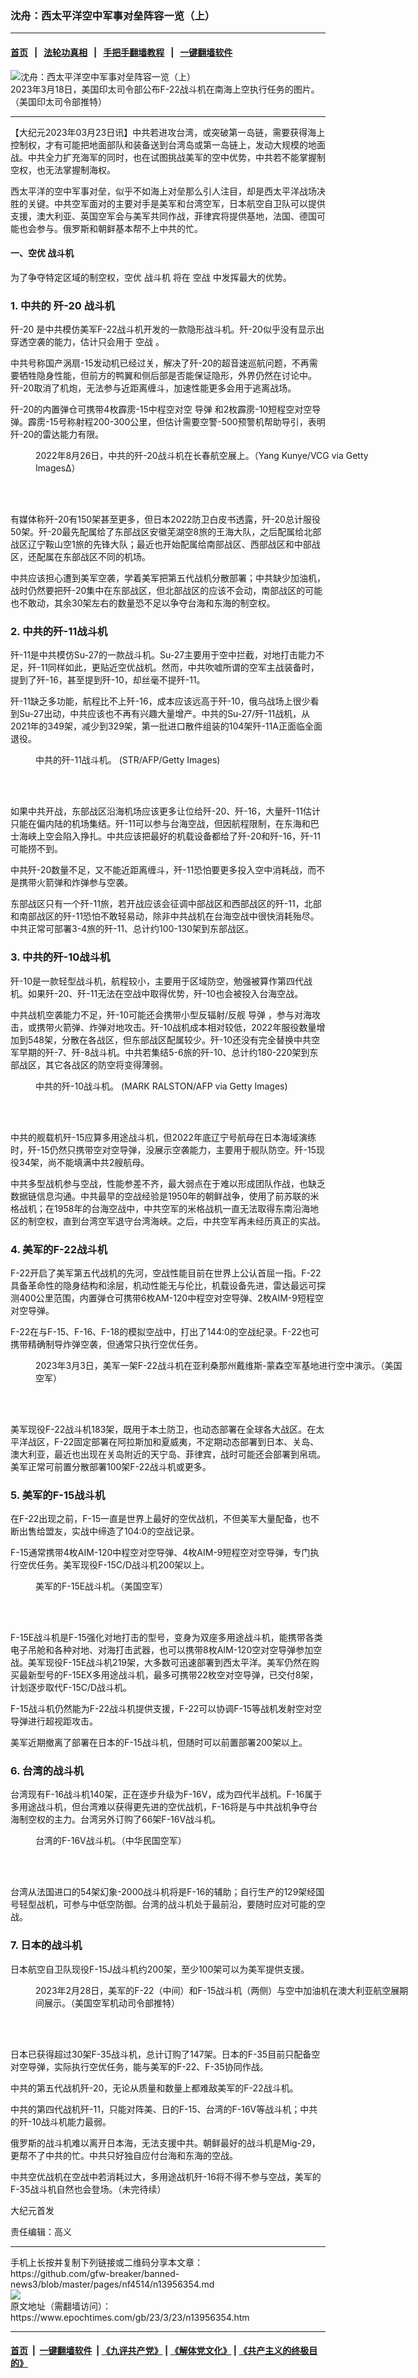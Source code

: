 ### 沈舟：西太平洋空中军事对垒阵容一览（上）
------------------------

#### [首页](https://github.com/gfw-breaker/banned-news3/blob/master/README.md) &nbsp;&nbsp;|&nbsp;&nbsp; [法轮功真相](https://github.com/begood0513/basic/blob/master/README.md)  &nbsp;&nbsp;|&nbsp;&nbsp; [手把手翻墙教程](https://github.com/gfw-breaker/guides/wiki)  &nbsp;&nbsp;|&nbsp;&nbsp; [一键翻墙软件](https://github.com/gfw-breaker/nogfw/blob/master/README.md)  



<div><img alt="沈舟：西太平洋空中军事对垒阵容一览（上）" class="attachment-djy_600_400 size-djy_600_400 wp-post-image" src="https://i.epochtimes.com/assets/uploads/2023/03/id13956362-FrdkH2BWcAQocR_-600x400.jpg"/>
<div class="caption">
 2023年3月18日，美国印太司令部公布F-22战斗机在南海上空执行任务的图片。（美国印太司令部推特）
</div></div><hr/>


<div><p>
 【大纪元2023年03月23日讯】中共若进攻台湾，或突破第一岛链，需要获得海上控制权，才有可能把地面部队和装备送到台湾岛或第一岛链上，发动大规模的地面战。中共全力扩充海军的同时，也在试图挑战美军的空中优势，中共若不能掌握制空权，也无法掌握制海权。
</p>
<p>
 西太平洋的空中军事对垒，似乎不如海上对垒那么引人注目，却是西太平洋战场决胜的关键。中共空军面对的主要对手是美军和台湾空军，日本航空自卫队可以提供支援，澳大利亚、英国空军会与美军共同作战，菲律宾将提供基地，法国、德国可能也会参与。俄罗斯和朝鲜基本帮不上中共的忙。
</p>
<h4>
 一、空优
 <ok href="https://www.epochtimes.com/gb/tag/%E6%88%98%E6%96%97%E6%9C%BA.html">
  战斗机
 </ok>
</h4>
<p>
 为了争夺特定区域的制空权，空优
 <ok href="https://www.epochtimes.com/gb/tag/%E6%88%98%E6%96%97%E6%9C%BA.html">
  战斗机
 </ok>
 将在
 <ok href="https://www.epochtimes.com/gb/tag/%E7%A9%BA%E6%88%98.html">
  空战
 </ok>
 中发挥最大的优势。
</p>
<h3>
 1. 中共的
 <ok href="https://www.epochtimes.com/gb/tag/%E6%AD%BC-20.html">
  歼-20
 </ok>
 战斗机
</h3>
<p>
 <ok href="https://www.epochtimes.com/gb/tag/%E6%AD%BC-20.html">
  歼-20
 </ok>
 是中共模仿美军F-22战斗机开发的一款隐形战斗机。歼-20似乎没有显示出穿透空袭的能力，估计只会用于
 <ok href="https://www.epochtimes.com/gb/tag/%E7%A9%BA%E6%88%98.html">
  空战
 </ok>
 。
</p>
<p>
 中共号称国产涡扇-15发动机已经过关，解决了歼-20的超音速巡航问题，不再需要牺牲隐身性能，但前方的鸭翼和侧后部是否能保证隐形，外界仍然在讨论中。歼-20取消了机炮，无法参与近距离缠斗，加速性能更多会用于逃离战场。
</p>
<p>
 歼-20的内置弹仓可携带4枚霹雳-15中程空对空
 <ok href="https://www.epochtimes.com/gb/tag/%E5%AF%BC%E5%BC%B9.html">
  导弹
 </ok>
 和2枚霹雳-10短程空对空导弹。霹雳-15号称射程200-300公里，但估计需要空警-500预警机帮助导引，表明歼-20的雷达能力有限。
</p>
<figure aria-describedby="caption-attachment-13830642" class="wp-caption aligncenter" id="attachment_13830642" style="width: 600px">
 <ok href="https://i.epochtimes.com/assets/uploads/2022/09/id13830642-GettyImages-1418126588.jpg" target="_blank">
  <img alt="" class="size-large wp-image-13830642" src="https://i.epochtimes.com/assets/uploads/2022/09/id13830642-GettyImages-1418126588-600x450.jpg"/>
 </ok>
 <br/><figcaption class="wp-caption-text" id="caption-attachment-13830642">
  2022年8月26日，中共的歼-20战斗机在长春航空展上。（Yang Kunye/VCG via Getty Images∆）
 </figcaption><br/>
</figure><br/>
<p>
 有媒体称歼-20有150架甚至更多，但日本2022防卫白皮书透露，歼-20总计服役50架。歼-20最先配属给了东部战区安徽芜湖空8旅的王海大队，之后配属给北部战区辽宁鞍山空1旅的先锋大队；最近也开始配属给南部战区、西部战区和中部战区，还配属在东部战区不同的机场。
</p>
<p>
 中共应该担心遭到美军空袭，学着美军把第五代战机分散部署；中共缺少加油机，战时仍然要把歼-20集中在东部战区，但北部战区的应该不会动，南部战区的可能也不敢动，其余30架左右的数量恐不足以争夺台海和东海的制空权。
</p>
<h3>
 2. 中共的歼-11战斗机
</h3>
<p>
 歼-11是中共模仿Su-27的一款战斗机。Su-27主要用于空中拦截，对地打击能力不足，歼-11同样如此，更贴近空优战机。然而，中共吹嘘所谓的空军主战装备时，提到了歼-16，甚至提到歼-10，却丝毫不提歼-11。
</p>
<p>
 歼-11缺乏多功能，航程比不上歼-16，成本应该远高于歼-10，俄乌战场上很少看到Su-27出动，中共应该也不再有兴趣大量增产。中共的Su-27/歼-11战机，从2021年的349架，减少到329架，第一批进口散件组装的104架歼-11A正面临全面退役。
</p>
<figure aria-describedby="caption-attachment-13937655" class="wp-caption aligncenter" id="attachment_13937655" style="width: 600px">
 <ok href="https://i.epochtimes.com/assets/uploads/2023/02/id13937655-GettyImages-487985362-600x400.jpeg" target="_blank">
  <img alt="" class="size-large wp-image-13937655" src="https://i.epochtimes.com/assets/uploads/2023/02/id13937655-GettyImages-487985362-600x400-600x400.jpeg"/>
 </ok>
 <br/><figcaption class="wp-caption-text" id="caption-attachment-13937655">
  中共的歼-11战斗机。 (STR/AFP/Getty Images)
 </figcaption><br/>
</figure><br/>
<p>
 如果中共开战，东部战区沿海机场应该更多让位给歼-20、歼-16，大量歼-11估计只能在偏内陆的机场集结。歼-11可以参与台海空战，但因航程限制，在东海和巴士海峡上空会陷入挣扎。中共应该把最好的机载设备都给了歼-20和歼-16，歼-11可能捞不到。
</p>
<p>
 中共歼-20数量不足，又不能近距离缠斗，歼-11恐怕要更多投入空中消耗战，而不是携带火箭弹和炸弹参与空袭。
</p>
<p>
 东部战区只有一个歼-11旅，若开战应该会征调中部战区和西部战区的歼-11，北部和南部战区的歼-11恐怕不敢轻易动，除非中共战机在台海空战中很快消耗殆尽。中共正常可部署3-4旅的歼-11、总计约100-130架到东部战区。
</p>
<h3>
 3. 中共的歼-10战斗机
</h3>
<p>
 歼-10是一款轻型战斗机，航程较小，主要用于区域防空，勉强被算作第四代战机。如果歼-20、歼-11无法在空战中取得优势，歼-10也会被投入台海空战。
</p>
<p>
 中共战机空袭能力不足，歼-10可能还会携带小型反辐射/反舰
 <ok href="https://www.epochtimes.com/gb/tag/%E5%AF%BC%E5%BC%B9.html">
  导弹
 </ok>
 ，参与对海攻击，或携带火箭弹、炸弹对地攻击。歼-10战机成本相对较低，2022年服役数量增加到548架，分散在各战区，但东部战区配属较少。歼-10还没有完全替换中共空军早期的歼-7、歼-8战斗机。中共若集结5-6旅的歼-10、总计约180-220架到东部战区，其它各战区的防空将变得薄弱。
</p>
<figure aria-describedby="caption-attachment-11652045" class="wp-caption aligncenter" id="attachment_11652045" style="width: 600px">
 <ok href="https://i.epochtimes.com/assets/uploads/2019/11/GettyImages-453406375.jpg" target="_blank">
  <img alt="" class="size-large wp-image-11652045" src="https://i.epochtimes.com/assets/uploads/2019/11/GettyImages-453406375-600x403.jpg"/>
 </ok>
 <br/><figcaption class="wp-caption-text" id="caption-attachment-11652045">
  中共的歼-10战斗机。 (MARK RALSTON/AFP via Getty Images)
 </figcaption><br/>
</figure><br/>
<p>
 中共的舰载机歼-15应算多用途战斗机，但2022年底辽宁号航母在日本海域演练时，歼-15仍然只携带空对空导弹，没展示空袭能力，主要用于舰队防空。歼-15现役34架，尚不能填满中共2艘航母。
</p>
<p>
 中共多型战机参与空战，性能参差不齐，最大弱点在于难以形成团队作战，也缺乏数据链信息沟通。中共最早的空战经验是1950年的朝鲜战争，使用了前苏联的米格战机；在1958年的台海空战中，中共空军的米格战机一直无法取得东南沿海地区的制空权，直到台湾空军退守台湾海峡。之后，中共空军再未经历真正的实战。
</p>
<h3>
 4. 美军的F-22战斗机
</h3>
<p>
 F-22开启了美军第五代战机的先河，空战性能目前在世界上公认首屈一指。F-22具备革命性的隐身结构和涂层，机动性能无与伦比，机载设备先进，雷达最远可探测400公里范围，内置弹仓可携带6枚AM-120中程空对空导弹、2枚AIM-9短程空对空导弹。
</p>
<p>
 F-22在与F-15、F-16、F-18的模拟空战中，打出了144:0的空战纪录。F-22也可携带精确制导炸弹空袭，但通常只执行空优任务。
</p>
<figure aria-describedby="caption-attachment-13956371" class="wp-caption aligncenter" id="attachment_13956371" style="width: 600px">
 <ok href="https://i.epochtimes.com/assets/uploads/2023/03/id13956371-230303-F-SW533-9458.jpg" target="_blank">
  <img alt="" class="size-large wp-image-13956371" src="https://i.epochtimes.com/assets/uploads/2023/03/id13956371-230303-F-SW533-9458-600x480.jpg"/>
 </ok>
 <br/><figcaption class="wp-caption-text" id="caption-attachment-13956371">
  2023年3月3日，美军一架F-22战斗机在亚利桑那州戴维斯-蒙森空军基地进行空中演示。（美国空军）
 </figcaption><br/>
</figure><br/>
<p>
 美军现役F-22战斗机183架，既用于本土防卫，也动态部署在全球各大战区。在太平洋战区，F-22固定部署在阿拉斯加和夏威夷，不定期动态部署到日本、关岛、澳大利亚，最近也出现在关岛附近的天宁岛、菲律宾，战时可能还会部署到帛琉。美军正常可前置分散部署100架F-22战斗机或更多。
</p>
<h3>
 5. 美军的F-15战斗机
</h3>
<p>
 在F-22出现之前，F-15一直是世界上最好的空优战机，不但美军大量配备，也不断出售给盟友，实战中缔造了104:0的空战记录。
</p>
<p>
 F-15通常携带4枚AIM-120中程空对空导弹、4枚AIM-9短程空对空导弹，专门执行空优任务。美军现役F-15C/D战斗机200架以上。
</p>
<figure aria-describedby="caption-attachment-13956374" class="wp-caption aligncenter" id="attachment_13956374" style="width: 600px">
 <ok href="https://i.epochtimes.com/assets/uploads/2023/03/id13956374-180510-F-QP712-9385.jpg" target="_blank">
  <img alt="" class="size-large wp-image-13956374" src="https://i.epochtimes.com/assets/uploads/2023/03/id13956374-180510-F-QP712-9385-600x401.jpg"/>
 </ok>
 <br/><figcaption class="wp-caption-text" id="caption-attachment-13956374">
  美军的F-15E战斗机。（美国空军）
 </figcaption><br/>
</figure><br/>
<p>
 F-15E战斗机是F-15强化对地打击的型号，变身为双座多用途战斗机，能携带各类电子吊舱和各种对地、对海打击武器，也可以携带8枚AIM-120空对空导弹参加空战。美军现役F-15E战斗机219架，大多数可迅速部署到西太平洋。美军仍然在购买最新型号的F-15EX多用途战斗机，最多可携带22枚空对空导弹，已交付8架，计划逐步取代F-15C/D战斗机。
</p>
<p>
 F-15战斗机仍然能为F-22战斗机提供支援，F-22可以协调F-15等战机发射空对空导弹进行超视距攻击。
</p>
<p>
 美军近期撤离了部署在日本的F-15战斗机，但随时可以前置部署200架以上。
</p>
<h3>
 6. 台湾的战斗机
</h3>
<p>
 台湾现有F-16战斗机140架，正在逐步升级为F-16V，成为四代半战机。F-16属于多用途战斗机，但台湾难以获得更先进的空优战机，F-16将是与中共战机争夺台海制空权的主力。台湾另外订购了66架F-16V战斗机。
</p>
<figure aria-describedby="caption-attachment-13956375" class="wp-caption aligncenter" id="attachment_13956375" style="width: 600px">
 <ok href="https://i.epochtimes.com/assets/uploads/2023/03/id13956375-202204061529_755901.png" target="_blank">
  <img alt="" class="size-large wp-image-13956375" src="https://i.epochtimes.com/assets/uploads/2023/03/id13956375-202204061529_755901-600x399.png"/>
 </ok>
 <br/><figcaption class="wp-caption-text" id="caption-attachment-13956375">
  台湾的F-16V战斗机。（中华民国空军）
 </figcaption><br/>
</figure><br/>
<p>
 台湾从法国进口的54架幻象-2000战斗机将是F-16的辅助；自行生产的129架经国号轻型战机，可参与中低空防御。台湾的战斗机处于最前沿，要随时应对可能的空战。
</p>
<h3>
 7. 日本的战斗机
</h3>
<p>
 日本航空自卫队现役F-15J战斗机约200架，至少100架可以为美军提供支援。
</p>
<figure aria-describedby="caption-attachment-13956376" class="wp-caption aligncenter" id="attachment_13956376" style="width: 600px">
 <ok href="https://i.epochtimes.com/assets/uploads/2023/03/id13956376-FqF5mwbaAAAoGjO.jpg" target="_blank">
  <img alt="" class="size-large wp-image-13956376" src="https://i.epochtimes.com/assets/uploads/2023/03/id13956376-FqF5mwbaAAAoGjO-600x400.jpg"/>
 </ok>
 <br/><figcaption class="wp-caption-text" id="caption-attachment-13956376">
  2023年2月28日，美军的F-22（中间）和F-15战斗机（两侧）与空中加油机在澳大利亚航空展期间展示。（美国空军机动司令部推特）
 </figcaption><br/>
</figure><br/>
<p>
 日本已获得超过30架F-35战斗机，总计订购了147架。日本的F-35目前只配备空对空导弹，实际执行空优任务，能与美军的F-22、F-35协同作战。
</p>
<p>
 中共的第五代战机歼-20，无论从质量和数量上都难敌美军的F-22战斗机。
</p>
<p>
 中共的第四代战机歼-11，只能对阵美、日的F-15、台湾的F-16V等战斗机；中共的歼-10战斗机能力最弱。
</p>
<p>
 俄罗斯的战斗机难以离开日本海，无法支援中共。朝鲜最好的战斗机是Mig-29，更帮不了中共的忙。中共只好独自应付台海和东海的空战。
</p>
<p>
 中共空优战机在空战中若消耗过大，多用途战机歼-16将不得不参与空战，美军的F-35战斗机自然也会登场。（未完待续）
</p>
<p>
 大纪元首发
</p>
<p>
 责任编辑：高义
</p>
</div>
<hr/>
手机上长按并复制下列链接或二维码分享本文章：<br/>
https://github.com/gfw-breaker/banned-news3/blob/master/pages/nf4514/n13956354.md <br/>
<a href='https://github.com/gfw-breaker/banned-news3/blob/master/pages/nf4514/n13956354.md'><img src='https://github.com/gfw-breaker/banned-news3/blob/master/pages/nf4514/n13956354.md.png'/></a> <br/>
原文地址（需翻墙访问）：https://www.epochtimes.com/gb/23/3/23/n13956354.htm


------------------------
#### [首页](https://github.com/gfw-breaker/banned-news3/blob/master/README.md) &nbsp;|&nbsp; [一键翻墙软件](https://github.com/gfw-breaker/nogfw/blob/master/README.md) &nbsp;| [《九评共产党》](https://github.com/gfw-breaker/9ping.md/blob/master/README.md#九评之一评共产党是什么) | [《解体党文化》](https://github.com/gfw-breaker/jtdwh.md/blob/master/README.md) | [《共产主义的终极目的》](https://github.com/gfw-breaker/gczydzjmd.md/blob/master/README.md)


<img src='http://gfw-breaker.win/banned-news3/pages/nf4514/n13956354.md' width='0px' height='0px'/>